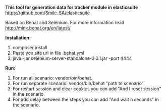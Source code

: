 **This tool for generation data for tracker module in elasticsuite** https://github.com/Smile-SA/elasticsuite 

Based on Behat and Selenium. For more information read http://mink.behat.org/en/latest/

**Installation:**
1. composer install
2. Paste you site url in file .behat.yml
3. java -jar selenium-server-standalone-3.0.1.jar -port 4444

**Run:**
1. For run all scenario: vendor/bin/behat.
2. For run separate scenario: vendor/bin/behat "path to scenario".
3. For restart session and clear cookies you can add "And I reset session" in the scenario.
4. For add delay between the steps you can add "And wait n seconds" in the scenario.





